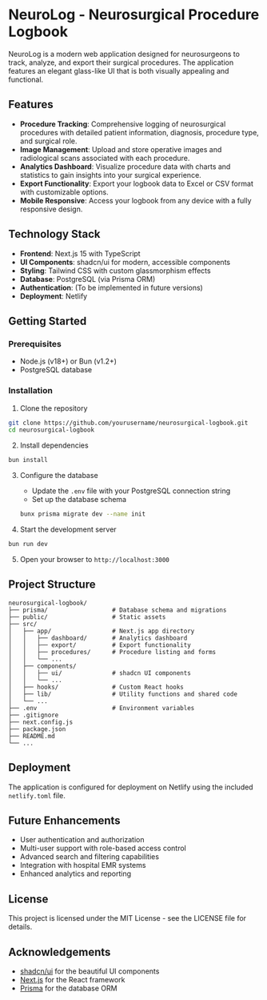# NeuroLog - Neurosurgical Procedure Logbook

NeuroLog is a modern web application designed for neurosurgeons to track, analyze, and export their surgical procedures. The application features an elegant glass-like UI that is both visually appealing and functional.

## Features

- **Procedure Tracking**: Comprehensive logging of neurosurgical procedures with detailed patient information, diagnosis, procedure type, and surgical role.
- **Image Management**: Upload and store operative images and radiological scans associated with each procedure.
- **Analytics Dashboard**: Visualize procedure data with charts and statistics to gain insights into your surgical experience.
- **Export Functionality**: Export your logbook data to Excel or CSV format with customizable options.
- **Mobile Responsive**: Access your logbook from any device with a fully responsive design.

## Technology Stack

- **Frontend**: Next.js 15 with TypeScript
- **UI Components**: shadcn/ui for modern, accessible components
- **Styling**: Tailwind CSS with custom glassmorphism effects
- **Database**: PostgreSQL (via Prisma ORM)
- **Authentication**: (To be implemented in future versions)
- **Deployment**: Netlify

## Getting Started

### Prerequisites

- Node.js (v18+) or Bun (v1.2+)
- PostgreSQL database

### Installation

1. Clone the repository
```bash
git clone https://github.com/yourusername/neurosurgical-logbook.git
cd neurosurgical-logbook
```

2. Install dependencies
```bash
bun install
```

3. Configure the database
   - Update the `.env` file with your PostgreSQL connection string
   - Set up the database schema
   ```bash
   bunx prisma migrate dev --name init
   ```

4. Start the development server
```bash
bun run dev
```

5. Open your browser to `http://localhost:3000`

## Project Structure

```
neurosurgical-logbook/
├── prisma/                  # Database schema and migrations
├── public/                  # Static assets
├── src/
│   ├── app/                 # Next.js app directory
│   │   ├── dashboard/       # Analytics dashboard
│   │   ├── export/          # Export functionality
│   │   ├── procedures/      # Procedure listing and forms
│   │   └── ...
│   ├── components/
│   │   ├── ui/              # shadcn UI components
│   │   └── ...
│   ├── hooks/               # Custom React hooks
│   ├── lib/                 # Utility functions and shared code
│   └── ...
├── .env                     # Environment variables
├── .gitignore
├── next.config.js
├── package.json
├── README.md
└── ...
```

## Deployment

The application is configured for deployment on Netlify using the included `netlify.toml` file.

## Future Enhancements

- User authentication and authorization
- Multi-user support with role-based access control
- Advanced search and filtering capabilities
- Integration with hospital EMR systems
- Enhanced analytics and reporting

## License

This project is licensed under the MIT License - see the LICENSE file for details.

## Acknowledgements

- [shadcn/ui](https://ui.shadcn.com) for the beautiful UI components
- [Next.js](https://nextjs.org) for the React framework
- [Prisma](https://prisma.io) for the database ORM
